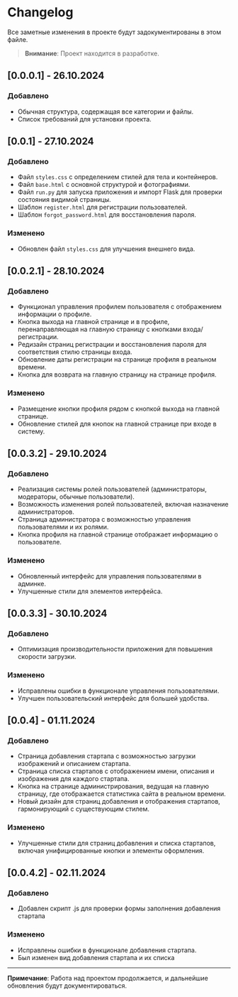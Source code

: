 # Changelog

Все заметные изменения в проекте будут задокументированы в этом файле.

> **Внимание**: Проект находится в разработке.

## [0.0.0.1] - 26.10.2024
### Добавлено
- Обычная структура, содержащая все категории и файлы.
- Список требований для установки проекта.

## [0.0.1] - 27.10.2024
### Добавлено
- Файл `styles.css` с определением стилей для тела и контейнеров.
- Файл `base.html` с основной структурой и фотографиями.
- Файл `run.py` для запуска приложения и импорт Flask для проверки состояния видимой страницы.
- Шаблон `register.html` для регистрации пользователей.
- Шаблон `forgot_password.html` для восстановления пароля.

### Изменено
- Обновлен файл `styles.css` для улучшения внешнего вида.

## [0.0.2.1] - 28.10.2024
### Добавлено
- Функционал управления профилем пользователя с отображением информации о профиле.
- Кнопка выхода на главной странице и в профиле, перенаправляющая на главную страницу с кнопками входа/регистрации.
- Редизайн страниц регистрации и восстановления пароля для соответствия стилю страницы входа.
- Обновление даты регистрации на странице профиля в реальном времени.
- Кнопка для возврата на главную страницу на странице профиля.

### Изменено
- Размещение кнопки профиля рядом с кнопкой выхода на главной странице.
- Обновление стилей для кнопок на главной странице при входе в систему.

## [0.0.3.2] - 29.10.2024
### Добавлено
- Реализация системы ролей пользователей (администраторы, модераторы, обычные пользователи).
- Возможность изменения ролей пользователей, включая назначение администраторов.
- Страница администратора с возможностью управления пользователями и их ролями.
- Кнопка профиля на главной странице отображает информацию о пользователе.

### Изменено
- Обновленный интерфейс для управления пользователями в админке.
- Улучшенные стили для элементов интерфейса.

## [0.0.3.3] - 30.10.2024
### Добавлено
- Оптимизация производительности приложения для повышения скорости загрузки.

### Изменено
- Исправлены ошибки в функционале управления пользователями.
- Улучшен пользовательский интерфейс для большей удобства.

## [0.0.4] - 01.11.2024
### Добавлено
- Страница добавления стартапа с возможностью загрузки изображений и описанием стартапа.
- Страница списка стартапов с отображением имени, описания и изображения для каждого стартапа.
- Кнопка на странице администрирования, ведущая на главную страницу, где отображается статистика сайта в реальном времени.
- Новый дизайн для страниц добавления и отображения стартапов, гармонирующий с существующим стилем.
  
### Изменено
- Улучшенные стили для страниц добавления и списка стартапов, включая унифицированные кнопки и элементы оформления.

## [0.0.4.2] - 02.11.2024
### Добавлено
- Добавлен скрипт .js для проверки формы заполнения добавления стартапа

### Изменено
- Исправлены ошибки в функционале добавления стартапа.
- Был изменен вид добавления стартапа и их списка
---

**Примечание**: Работа над проектом продолжается, и дальнейшие обновления будут документироваться.
